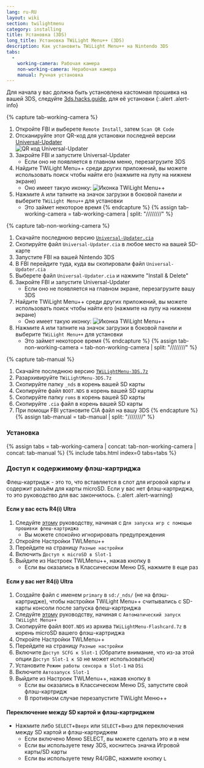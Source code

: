```yaml
---
lang: ru-RU
layout: wiki
section: twilightmenu
category: installing
title: Установка (3DS)
long_title: Установка TWiLight Menu++ (3DS)
description: Как установить TWiLight Menu++ на Nintendo 3DS
tabs:
  - 
    working-camera: Рабочая камера
    non-working-camera: Нерабочая камера
    manual: Ручная установка
---
```


Для начала у вас должна быть установлена кастомная прошивка на вашей 3DS, следуйте [3ds.hacks.guide](https://3ds.hacks.guide), для её установки
{:.alert .alert-info}

{% capture tab-working-camera %}
1. Откройте FBI и выберете `Remote Install`, затем `Scan QR Code`
1. Отсканируйте этот QR-код для установки последней версии [Universal-Updater](https://github.com/Universal-Team/Universal-Updater)<br> ![QR код Universal-Updater](https://db.universal-team.net/assets/images/qr/universal-updater-cia.png)
1. Закройте FBI и запустите Universal-Updater
   - Если оно не появляется в главном меню, перезагрузите 3DS
1. Найдите TWiLight Menu++ среди других приложений, вы можете использовать поиск чтобы найти его (нажмите на лупу на нижнем экране)
   - Оно имеет такую иконку: ![Иконка TWiLight Menu++](https://raw.githubusercontent.com/DS-Homebrew/TWiLightMenu/master/booter/icon.bmp)
1. Нажмите <kbd class="face">A</kbd> или тапните на значок загрузки в боковой панели и выберите `TWiLight Menu++` для установки
   - Это займет некоторое время
{% endcapture %}
{% assign tab-working-camera = tab-working-camera | split: "////////" %}

{% capture tab-non-working-camera %}
1. Скачайте последнюю версию [`Universal-Updater.cia`](https://github.com/Universal-Team/Universal-Updater/releases/latest/download/Universal-Updater.cia)
1. Скопируйте файл `Universal-Updater.cia` в любое место на вашей SD-карте
1. Запустите FBI на вашей Nintendo 3DS
1. В FBI перейдите туда, куда вы скопировали файл `Universal-Updater.cia`
1. Выберете файл `Universal-Updater.cia` и нажмите "Install & Delete"
1. Закройте FBI и запустите Universal-Updater
   - Если оно не появляется на главном экране, перезагрузите вашу 3DS
1. Найдите TWiLight Menu++ среди других приложений, вы можете использовать поиск чтобы найти его (нажмите на лупу на нижнем экране)
   - Оно имеет такую иконку: ![Иконка TWiLight Menu++](https://raw.githubusercontent.com/DS-Homebrew/TWiLightMenu/master/booter/icon.bmp)
1. Нажмите <kbd class="face">A</kbd> или тапните на значок загрузки в боковой панели и выберите `TWiLight Menu++` для установки
   - Это займет некоторое время
{% endcapture %}
{% assign tab-non-working-camera = tab-non-working-camera | split: "////////" %}

{% capture tab-manual %}
1. Скачайте последнюю версию [`TWiLightMenu-3DS.7z`](https://github.com/DS-Homebrew/TWiLightMenu/releases/latest/download/TWiLightMenu-3DS.7z)
1. Разархивируйте `TWiLightMenu-3DS.7z`
1. Скопируйте папку `_nds` в корень вашей SD карты
1. Скопируйте файл `BOOT.NDS` в корень вашей SD карты
1. Скопируйте папку `roms` в корень вашей SD карты
1. Скопируйте `.cia` файл в корень вашей SD карты
1. При помощи FBI установите CIA файл на вашу 3DS
{% endcapture %}
{% assign tab-manual = tab-manual | split: "////////" %}

### Установка

{% assign tabs = tab-working-camera | concat: tab-non-working-camera | concat: tab-manual %}
{% include tabs.html index=0 tabs=tabs %}

### Доступ к содержимому флэш-картриджа

Флеш-картридж - это то, что вставляется в слот для игровой карты и содержит разъём для карты microSD. Если у вас нет флэш-картриджа, то это руководство для вас закончилось.
{:.alert .alert-warning}

#### Если у вас есть R4(i) Ultra

1. Следуйте [этому](installing-flashcard) руководству, начиная с `Для запуска игр с помощью прошивки флеш-картриджа`
     - Вы можете спокойно игнорировать предупреждения
1. Откройте Настройки TWLMenu++
1. Перейдите на страницу `Разные настройки`
1. Включить `Доступ к microSD в Slot-1`
1. Выйдите из Настроек TWLMenu++, нажав кнопку `B`
     - Если вы оказались в Классическом Меню DS, нажмите `B` еще раз

#### Если у вас нет R4(i) Ultra

1. Создайте файл с именем `primary` в `sd:/_nds/` (не на флэш-картридже), чтобы настройки TWiLight Menu++ считывались с SD-карты консоли после запуска флеш-картриджа
1. Следуйте [этому](installing-flashcard) руководству, начиная с `Автоматический запуск TWiLight Menu++`
1. Скопируйте файл `BOOT.NDS` из архива `TWiLightMenu-Flashcard.7z` в корень microSD вашего флэш-картриджа
1. Откройте Настройки TWLMenu++
1. Перейдите на страницу `Разные настройки`
1. Включите `Доступ SCFG к Slot-1` (Обратите внимание, что из-за этой опции `Доступ Slot-1 к SD` не может использоваться)
1. Установите `Режим работы сенсора в Slot-1` на `DSi`
1. Включите `Автозапуск Slot-1`
1. Выйдите из Настроек TWLMenu++, нажав кнопку `B`
     - Если вы оказались в Классическом Меню DS, запустите свой флэш-картридж
     - В противном случае перезапустите TWiLight Меню++

#### Переключение между SD картой и флэш-картриджем
- Нажмите либо `SELECT`+`Вверх` или `SELECT`+`Вниз` для переключения между SD картой и флэш-картриджем
     - Если включено Меню SELECT, вы можете сделать это и в нем
     - Если вы используете тему 3DS, коснитесь значка Игровой карты/SD карты
     - Если вы используете тему R4/GBC, нажмите кнопку `L`
